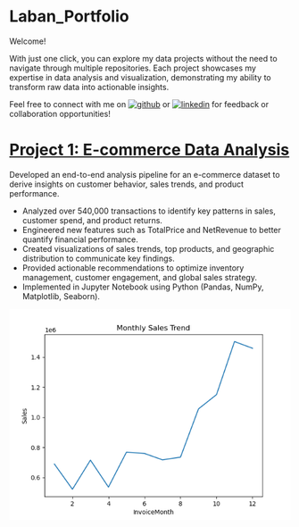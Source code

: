 # Laban_Portfolio

Welcome!

With just one click, you can explore my data projects without the need to navigate through multiple repositories. Each project showcases my expertise in data analysis and visualization, demonstrating my ability to transform raw data into actionable insights.

Feel free to connect with me on    [<img src='https://cdn.jsdelivr.net/npm/simple-icons@3.0.1/icons/github.svg' alt='github' height='18'>](https://github.com/LabanMutua)      or       [<img src='https://cdn.jsdelivr.net/npm/simple-icons@3.0.1/icons/linkedin.svg' alt='linkedin' height='18'>](https://www.linkedin.com/in/laban-mutua/)    for feedback or collaboration opportunities!


# [Project 1: E-commerce Data Analysis](https://github.com/LabanMutua/E-Commerce-Data-Analysis)
Developed an end-to-end analysis pipeline for an e-commerce dataset to derive insights on customer behavior, sales trends, and product performance.

- Analyzed over 540,000 transactions to identify key patterns in sales, customer spend, and product returns.
- Engineered new features such as TotalPrice and NetRevenue to better quantify financial performance.
- Created visualizations of sales trends, top products, and geographic distribution to communicate key findings.
- Provided actionable recommendations to optimize inventory management, customer engagement, and global sales strategy.
- Implemented in Jupyter Notebook using Python (Pandas, NumPy, Matplotlib, Seaborn).


![](/assets/sales_trend.png)
